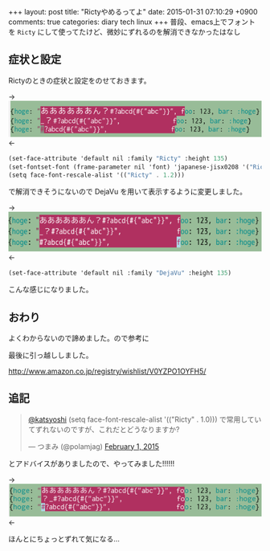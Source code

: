 +++
layout: post
title: "Rictyやめるってよ"
date: 2015-01-31 07:10:29 +0900
comments: true
categories: diary tech linux
+++
普段、emacs上でフォントを `Ricty` にして使ってたけど、微妙にずれるのを解消できなかったはなし

## 症状と設定

Rictyのときの症状と設定をのせておきます。

-> ![Ricty](/images/screenshot/Ricty.png) <-

```scheme
(set-face-attribute 'default nil :family "Ricty" :height 135)
(set-fontset-font (frame-parameter nil 'font) 'japanese-jisx0208 '("Ricty" . "iso10646-1"))
(setq face-font-rescale-alist '(("Ricty" . 1.2)))
```

で解消できそうにないので DejaVu を用いて表示するように変更しました。

-> ![DejaVu](/images/screenshot/DejaVu.png) <-

```scheme
(set-face-attribute 'default nil :family "DejaVu" :height 135)
```

こんな感じになりました。

## おわり
よくわからないので諦めました。ので参考に

最後に引っ越ししました。

http://www.amazon.co.jp/registry/wishlist/V0YZPO1OYFH5/

## 追記

<blockquote class="twitter-tweet" lang="en"><p><a href="https://twitter.com/katsyoshi">@katsyoshi</a> (setq face-font-rescale-alist &#39;((&quot;Ricty&quot; . 1.0))) で常用していてずれないのですが、これだとどうなりますか?</p>&mdash; つまみ (@polamjag) <a href="https://twitter.com/polamjag/status/561875516118949889">February 1, 2015</a></blockquote>
<script async src="//platform.twitter.com/widgets.js" charset="utf-8"></script>

とアドバイスがありましたので、やってみました!!!!!!

-> ![Ricty-1.0](/images/screenshot/Ricty1.0.png) <-

ほんとにちょっとずれて気になる…
